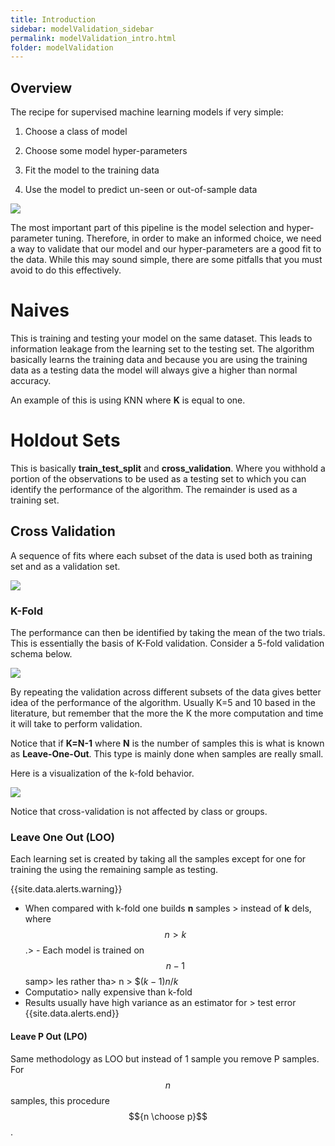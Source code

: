 ```yaml
---
title: Introduction
sidebar: modelValidation_sidebar
permalink: modelValidation_intro.html
folder: modelValidation
---
```


## Overview

The recipe for supervised machine learning models if very simple:

1) Choose a class of model

2) Choose some model hyper-parameters

3) Fit the model to the training data

4) Use the model to predict un-seen or out-of-sample data

![](https://mermaid.ink/img/eyJjb2RlIjoiZ3JhcGggTFJcbiAgTW9kZWxTZWxlY3Rpb24gLS0-IEh5cGVyLVBhcmFtZXRlcnNcbiAgSHlwZXItUGFyYW1ldGVycyAtLT4gRml0TW9kZWxcbiAgRml0TW9kZWwgLS0-IFByZWRpY3ROZXdTYW1wbGVzXG4gIEZpdE1vZGVsLS0gdHVuaW5nIC0tPkh5cGVyLVBhcmFtZXRlcnNcbiAgRml0TW9kZWwgLS0-IE1vZGVsU2VsZWN0aW9uXG4gICBcblx0XHQiLCJtZXJtYWlkIjp7InRoZW1lIjoiZGVmYXVsdCJ9LCJ1cGRhdGVFZGl0b3IiOmZhbHNlfQ)

The most important part of this pipeline is the model selection and hyper-parameter tuning.  Therefore, in order to make an informed choice, we need a way to validate that our model and our hyper-parameters are a good fit to the data. While this may sound simple, there are some pitfalls that you must avoid to do this effectively. 

# Naives 
This is training and testing your model on the same dataset.  This leads to information leakage from the learning set to the testing set.  The algorithm basically learns the training data and because you are using the training data as a testing data the model will always give a higher than normal accuracy. 

An example of this is using KNN where **K** is equal to one.  

# Holdout Sets
This is basically **train_test_split** and **cross_validation**.  Where you withhold a portion of the observations to be used as a testing set to which you can identify the performance of the algorithm.  The remainder is used as a training set.

## Cross Validation
A sequence of fits where each subset of the data is used both as training set and as a validation set.

![](https://jakevdp.github.io/PythonDataScienceHandbook/figures/05.03-2-fold-CV.png)

### K-Fold
The performance can then be identified by taking the mean of the two trials.  This is essentially the basis of K-Fold validation.  Consider a 5-fold validation schema below.

![](https://jakevdp.github.io/PythonDataScienceHandbook/figures/05.03-5-fold-CV.png)

By repeating the validation across different subsets of the data gives better idea of the performance of the algorithm.  Usually K=5 and 10 based in the literature, but remember that the more the K the more computation and time it will take to perform validation.

Notice that if **K=N-1** where **N** is the number of samples this is what is known as **Leave-One-Out**. This type is mainly done when samples are really small.

Here is a visualization of the k-fold behavior.

![](https://scikit-learn.org/stable/_images/sphx_glr_plot_cv_indices_0041.png)

Notice that cross-validation is not affected by class or groups.

### Leave One Out (LOO)
Each learning set is created by taking all the samples except for one for training the using the remaining sample as testing.

{{site.data.alerts.warning}}
- When compared with k-fold one builds __n__ samples > instead of __k__ dels, where $$n>k$$.> - Each model is trained on $$n-1$$ samp> les rather tha> n > $$(k-1)n/k$ 
- Computatio> nally expensive than k-fold
- Results usually have high variance as an estimator for > test error
{{site.data.alerts.end}}

#### Leave P Out (LPO)
Same methodology as LOO but instead of 1 sample you remove P samples.  For $$n$$ samples, this procedure $${n \choose p}$$. 


